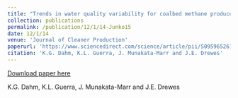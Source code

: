 ```yaml
---
title: "Trends in water quality variability for coalbed methane produced water"
collection: publications
permalink: /publication/12/1/14-Junko15
date: 12/1/14
venue: 'Journal of Cleaner Production'
paperurl: 'https://www.sciencedirect.com/science/article/pii/S0959652614003813?via%3Dihub'
citation: 'K.G. Dahm, K.L. Guerra, J. Munakata-Marr and J.E. Drewes'
---
```


<a href='https://www.sciencedirect.com/science/article/pii/S0959652614003813?via%3Dihub'>Download paper here</a>

 K.G. Dahm, K.L. Guerra, J. Munakata-Marr and J.E. Drewes